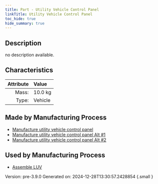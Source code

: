 ```yaml
---
title: Part - Utility Vehicle Control Panel
linkTitle: Utility Vehicle Control Panel
toc_hide: true
hide_summary: true
---
```


## Description
no description available.

## Characteristics

| Attribute      | Value |
|--------:|:------|
|Mass:|10.0 kg|
|Type:|Vehicle|

## Made by Manufacturing Process

- [Manufacture utility vehicle control panel](/docs/definitions/process/manufacture-utility-vehicle-control-panel)
- [Manufacture utility vehicle control panel Alt #1](/docs/definitions/process/manufacture-utility-vehicle-control-panel-alt--1)
- [Manufacture utility vehicle control panel Alt #2](/docs/definitions/process/manufacture-utility-vehicle-control-panel-alt--2)

## Used by Manufacturing Process

- [Assemble LUV](/docs/definitions/process/assemble-luv)


Version: pre-3.9.0 Generated on: 2024-12-28T13:30:57.2428854
{.small }

